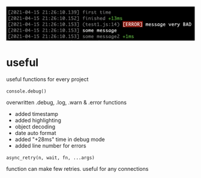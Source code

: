 ![useful](docs/console.png)

# useful
useful functions for every project

```console.debug()```

overwritten .debug, .log, .warn & .error functions
- added timestamp
- added highlighting
- object decoding
- date auto format
- added "+28ms" time in debug mode
- added line number for errors

```async_retry(n, wait, fn, ...args)```

function can make few retries. useful for any connections
